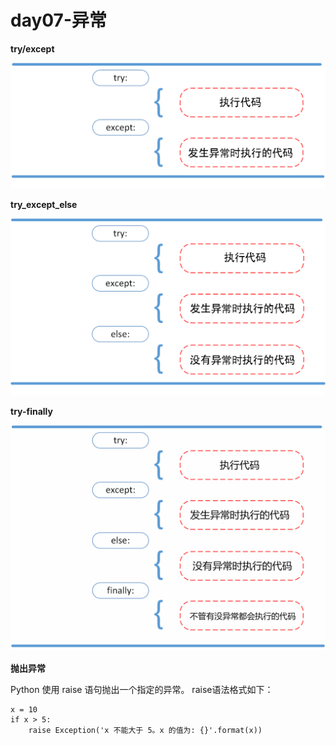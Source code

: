 # day07-异常
 
**try/except**

![](https://github.com/SunshineBrother/PythonStudy/blob/main/基础知识/day07-异常/try_except.png)



**try_except_else**

![](https://github.com/SunshineBrother/PythonStudy/blob/main/基础知识/day07-异常/try_except_else.png)


**try-finally**

![](https://github.com/SunshineBrother/PythonStudy/blob/main/基础知识/day07-异常/try_except_else_finally.png)



**抛出异常**

Python 使用 raise 语句抛出一个指定的异常。
raise语法格式如下：
```
x = 10
if x > 5:
    raise Exception('x 不能大于 5。x 的值为: {}'.format(x))
```















